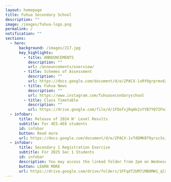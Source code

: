 ```yaml
---
layout: homepage
title: Fuhua Secondary School
description: ""
image: /images/fuhua-logo.png
permalink: /
notification: ""
sections:
  - hero:
      background: /images/217.jpg
      key_highlights:
        - title: ANNOUNCEMENTS
          description: ""
          url: /announcements/overview/
        - title: Schemes of Assessment
          description: ""
          url: https://docs.google.com/document/d/e/2PACX-1vRY9grprmv6zyYqW0hD89717TvOn5FemE6IOehli7p5PXoL6l_DSiRBj1OsOOFNQIrJdsUq-UMTTFLJ/pub
        - title: Fuhua News
          description: ""
          url: https://www.instagram.com/fuhuasecondaryschool
        - title: Class Timetable
          description: ""
          url: https://drive.google.com/file/d/1FOofxjRqAk2vYYB7YQ7IPa3qMhTg0Dtd/view?usp=sharing
  - infobar:
      title: Release of 2024 N' Level Results
      subtitle: For 4E5-4E8 students
      id: infobar
      button: Read more
      url: https://docs.google.com/document/d/e/2PACX-1vTdDMK079yrscSxjq4HMPBVShc1vP41J12uGzju_FwyQlfS1_350VgUxXiL2GgT-SV3q-mIFsGLJ-yu/pub
  - infobar:
      title: Secondary 1 Registration Exercise
      subtitle: For 2025 Sec 1 Students
      id: infobar
      description: You may access the linked folder from 2pm on Wednesday, 18 Dec 2024.
      button: LEARN MORE
      url: https://drive.google.com/drive/folders/1FFqdf2UM7iMB0MW1_qlXebvNVHjTaA3C?usp=sharing
---
```


